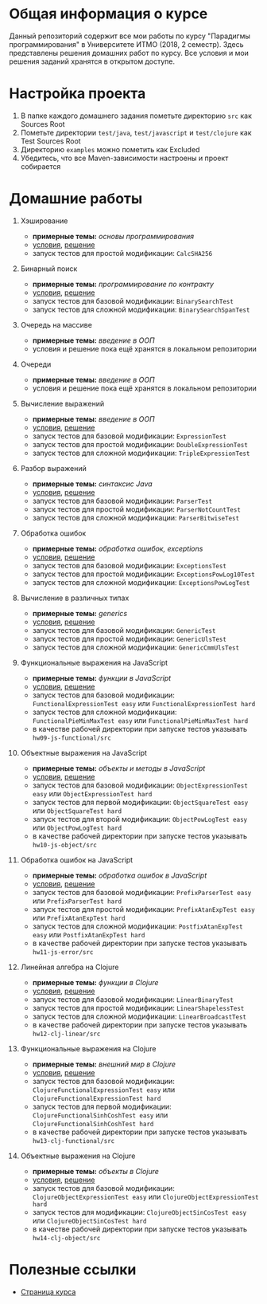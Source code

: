 # Общая информация о курсе

Данный репозиторий содержит все мои работы по курсу "Парадигмы программирования" в Университете ИТМО (2018, 2 семестр). Здесь представлены решения домашних работ по курсу. Все условия и мои решения заданий хранятся в открытом доступе.

# Настройка проекта

1. В папке каждого домашнего задания пометьте директорию `src` как Sources Root
2. Пометьте директории `test/java`, `test/javascript` и `test/clojure` как Test Sources Root
4. Директорию `examples` можно пометить как Excluded
5. Убедитесь, что все Maven-зависимости настроены и проект собирается

# Домашние работы

1. Хэширование

   * **примерные темы:** _основы программирования_
   * [условия](hw01-hash/tasks.md), [решение](hw01-hash)
   * запуск тестов для простой модификации:
     `CalcSHA256`
2. Бинарный поиск

   * **примерные темы:** _программирование по контракту_
   * [условия](hw02-search/tasks.md), [решение](hw02-search)
   * запуск тестов для базовой модификации:
     `BinarySearchTest`
   * запуск тестов для сложной модификации:
     `BinarySearchSpanTest`
3. Очередь на массиве

   * **примерные темы:** _введение в ООП_
   * условия и решение пока ещё хранятся в локальном репозитории
4. Очереди

   * **примерные темы:** _введение в ООП_
   * условия и решение пока ещё хранятся в локальном репозитории
5. Вычисление выражений

   * **примерные темы:** _введение в ООП_
   * [условия](hw05-expression/tasks.md), [решение](hw05-expression)
   * запуск тестов для базовой модификации:
     `ExpressionTest`
   * запуск тестов для простой модификации:
     `DoubleExpressionTest`
   * запуск тестов для сложной модификации:
     `TripleExpressionTest`
6. Разбор выражений

   * **примерные темы:** _синтаксис Java_
   * [условия](hw06-parser/tasks.md), [решение](hw06-parser)
   * запуск тестов для базовой модификации:
     `ParserTest`
   * запуск тестов для простой модификации:
     `ParserNotCountTest`
   * запуск тестов для сложной модификации:
     `ParserBitwiseTest`
7. Обработка ошибок

   * **примерные темы:** _обработка ошибок, exceptions_
   * [условия](hw07-exception/tasks.md), [решение](hw07-exception)
   * запуск тестов для базовой модификации:
     `ExceptionsTest`
   * запуск тестов для простой модификации:
     `ExceptionsPowLog10Test`
   * запуск тестов для сложной модификации:
     `ExceptionsPowLogTest`
8. Вычисление в различных типах
   * **примерные темы:** _generics_
   * [условия](hw08-generics/tasks.md), [решение](hw08-generics)
   * запуск тестов для базовой модификации:
     `GenericTest`
   * запуск тестов для простой модификации:
     `GenericUlsTest`
   * запуск тестов для сложной модификации:
     `GenericCmmUlsTest`
9. Функциональные выражения на JavaScript

   * **примерные темы:** _функции в JavaScript_
   * [условия](hw09-js-functional/tasks.md), [решение](hw09-js-functional)
   * запуск тестов для базовой модификации:
     `FunctionalExpressionTest easy` или `FunctionalExpressionTest hard`
   * запуск тестов для сложной модификации:
     `FunctionalPieMinMaxTest easy` или `FunctionalPieMinMaxTest hard`
   * в качестве рабочей директории при запуске тестов указывать `hw09-js-functional/src`
10. Объектные выражения на JavaScript

    * **примерные темы:** _объекты и методы в JavaScript_
    * [условия](hw10-js-object/tasks.md), [решение](hw10-js-object)
    * запуск тестов для базовой модификации:
      `ObjectExpressionTest easy` или `ObjectExpressionTest hard`
    * запуск тестов для первой модификации:
      `ObjectSquareTest easy` или `ObjectSquareTest hard`
    * запуск тестов для второй модификации:
      `ObjectPowLogTest easy` или `ObjectPowLogTest hard`
    * в качестве рабочей директории при запуске тестов указывать `hw10-js-object/src`
11. Обработка ошибок на JavaScript

    * **примерные темы:** _обработка ошибок в JavaScript_
    * [условия](hw11-js-error/tasks.md), [решение](hw11-js-error)
    * запуск тестов для базовой модификации:
      `PrefixParserTest easy` или `PrefixParserTest hard`
    * запуск тестов для простой модификации:
      `PrefixAtanExpTest easy` или `PrefixAtanExpTest hard`
    * запуск тестов для сложной модификации:
      `PostfixAtanExpTest easy` или `PostfixAtanExpTest hard`
    * в качестве рабочей директории при запуске тестов указывать `hw11-js-error/src`
12. Линейная алгебра на Clojure

    * **примерные темы:** _функции в Clojure_
    * [условия](hw12-clj-linear/tasks.md), [решение](hw12-clj-linear)
    * запуск тестов для базовой модификации:
      `LinearBinaryTest`
    * запуск тестов для простой модификации:
      `LinearShapelessTest`
    * запуск тестов для сложной модификации:
      `LinearBroadcastTest`
    * в качестве рабочей директории при запуске тестов указывать `hw12-clj-linear/src`
13. Функциональные выражения на Clojure
    * **примерные темы:** _внешний мир в Clojure_
    * [условия](hw13-clj-functional/tasks.md), [решение](hw13-clj-functional)
    * запуск тестов для базовой модификации:
      `ClojureFunctionalExpressionTest easy` или `ClojureFunctionalExpressionTest hard`
    * запуск тестов для первой модификации:
      `ClojureFunctionalSinhCoshTest easy` или `ClojureFunctionalSinhCoshTest hard`
    * в качестве рабочей директории при запуске тестов указывать `hw13-clj-functional/src`
14. Объектные выражения на Clojure
    * **примерные темы:** _объекты в Clojure_
    * [условия](hw14-clj-object/tasks.md), [решение](hw14-clj-object)
    * запуск тестов для базовой модификации:
      `ClojureObjectExpressionTest easy` или `ClojureObjectExpressionTest hard`
    * запуск тестов для модификации:
      `ClojureObjectSinCosTest easy` или `ClojureObjectSinCosTest hard`
    * в качестве рабочей директории при запуске тестов указывать `hw14-clj-object/src`


# Полезные ссылки

* [Страница курса](http://www.kgeorgiy.info/courses/paradigms/)